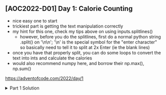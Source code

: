 ## [AOC2022-D01] Day 1: Calorie Counting
- nice easy one to start
- trickiest part is getting the text manipulation correctly
- my hint for this one, check my tips above on using inputs.splitlines()
  - however, before you do the splitlines, first do a normal python string .split() on '\n\n'; '\n' is the special symbol for the "enter character" so basically need to tell it to split at 2x Enter (ie the blank lines)
- once you have that properly split, you can do some loops to convert the text into ints and calculate the calories
- would also recommend numpy here, and borrow their np.max(), np.sum()

https://adventofcode.com/2022/day/1

<details>
  <summary>Part 1 Solution</summary>
  
  I wanted to get clever with my list comprehension, but kept it relatively simple and just did a normal for loop at one point for Part 1.
  Part 2 was pretty easy with just doing a quick .sort (built-in list method) and then slicing on the last 3 numbers.

  ```python
  #%% Source files
  import numpy as np
  fPath = "../aoc-2022-Src/"
  # f = open(fPath+"d1DemoInputs.txt", "r")
  f = open(fPath+"d1ActualInputs.txt", "r")
  inputs = f.read()

  #%% Part 1
  elves = inputs.split('\n\n')
  elves = [elf.splitlines() for elf in elves]

  calories = []
  for elf in elves:
      cals = [int(cal) for cal in elf]
      calories.append(cals)

  totalCals = [np.sum(cals) for cals in calories]
  maxCals = np.max(totalCals)
  print("Max calories:", maxCals)
  ```
</details>
